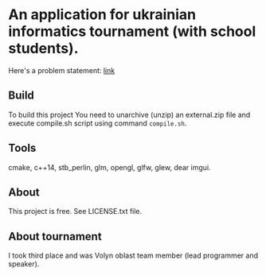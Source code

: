 # An application for ukrainian informatics tournament (with school students).

Here's a problem statement:
[link](https://sites.google.com/view/informaticaturnir/%D0%B7%D0%B0%D0%B2%D0%B4%D0%B0%D0%BD%D0%BD%D1%8F-%D1%82%D1%83%D1%80%D0%BD%D1%96%D1%80%D1%83_1/%D0%B7%D0%B0%D0%B2%D0%B4%D0%B0%D0%BD%D0%BD%D1%8F-2023-2024?authuser=0)

## Build
To build this project You need to unarchive (unzip) an external.zip file and execute compile.sh script using command ```compile.sh```.

## Tools
cmake, c++14, stb_perlin, glm, opengl, glfw, glew, dear imgui.

## About
This project is free. See LICENSE.txt file.

## About tournament
I took third place and was Volyn oblast team member (lead programmer and speaker).
